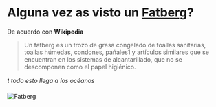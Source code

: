 
[by]: <> "Eduardo avila"
[date]: <> "8 de marzo 2020"
[title]: <> "Di adios a las toallas humedas"

# Alguna vez as visto un [Fatberg](https://es.wikipedia.org/wiki/Fatberg)? 

De acuerdo con **Wikipedia**

> Un fatberg es un trozo de grasa congelado de toallas sanitarias, toallas húmedas, condones, pañales1​ y artículos similares que se encuentran en los sistemas de alcantarillado, que no se descomponen como el papel higiénico. 

 ​​❗ *todo esto llega a los océanos*

![Fatberg](http://45.77.98.187:3007/image/Fatberg_at_Museum_of_London.jpg/{{token}})


